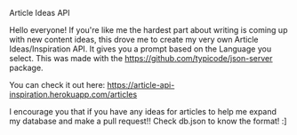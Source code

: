 Article Ideas API

Hello everyone! If you're like me the hardest part about writing is coming up with new content ideas, this drove me to create my very own Article Ideas/Inspiration API. It gives you a prompt based on the Language you select. This was made with the https://github.com/typicode/json-server​ package. 

You can check it out here: https://article-api-inspiration.herokuapp.com/articles

I encourage you that if you have any ideas for articles to help me expand my database and make a pull request!! Check db.json to know the format! :]


